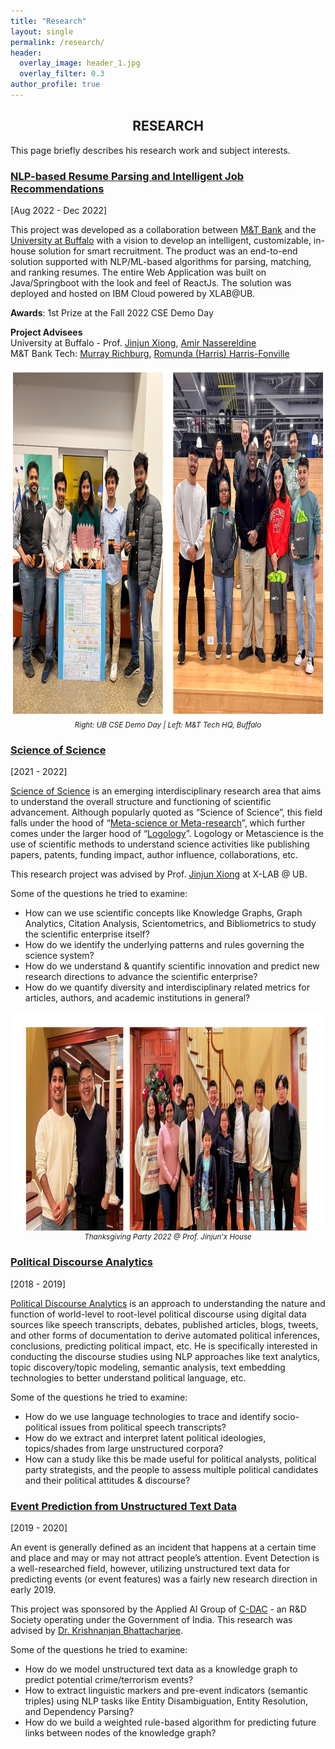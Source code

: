 ```yaml
---
title: "Research"
layout: single
permalink: /research/
header:
  overlay_image: header_1.jpg
  overlay_filter: 0.3
author_profile: true
---
```

## <center>RESEARCH</center>
This page briefly describes his research work and subject interests.

### [NLP-based Resume Parsing and Intelligent Job Recommendations](#scienceofscience)
[Aug 2022 - Dec 2022]

This project was developed as a collaboration between [M&T Bank](https://www3.mtb.com/landing-pages/m-t-tech-hub-reveal) and the [University at Buffalo](https://engineering.buffalo.edu/computer-science-engineering.html) with a vision to develop an intelligent, customizable, in-house solution for smart recruitment. The product was an end-to-end solution supported with NLP/ML-based algorithms for parsing, matching, and ranking resumes. The entire Web Application was built on Java/Springboot with the look and feel of ReactJs. The solution was deployed and hosted on IBM Cloud powered by XLAB@UB.

**Awards**: 1st Prize at the Fall 2022 CSE Demo Day

**Project Advisees**<br>
University at Buffalo - Prof. [Jinjun Xiong](https://www.xlab-ub.com/), [Amir Nassereldine](https://www.linkedin.com/in/amir-nassereldine/overlay/about-this-profile/)<br>
M&T Bank Tech: [Murray Richburg](https://www.linkedin.com/in/murrayrichburg/), [Romunda (Harris) Harris-Fonville](https://www.linkedin.com/in/romunda-h-0407289/)

<center><img src = "/images/parser_project.png" width="1000" height="562"></center>
<small><center><i>Right: UB CSE Demo Day | Left: M&T Tech HQ, Buffalo </i></center></small>

### [Science of Science](#scienceofscience)
[2021 - 2022]

[Science of Science](https://en.wikipedia.org/wiki/Science_of_science_policy) is an emerging interdisciplinary research area that aims to 
understand the overall structure and functioning of scientific advancement. Although popularly quoted as “Science of Science”, this field falls under the hood of “[Meta-science or Meta-research](https://en.wikipedia.org/wiki/Metascience)”, which further comes under the larger hood of “[Logology](https://en.wikipedia.org/wiki/Logology_(science))”. Logology or Metascience is the use of scientific methods to understand science activities like publishing papers, patents, funding impact, author influence, collaborations, etc.

This research project was advised by Prof. [Jinjun Xiong](https://www.xlab-ub.com/) at X-LAB @ UB.

Some of the questions he tried to examine:

* How can we use scientific concepts like Knowledge Graphs, Graph Analytics, Citation Analysis, Scientometrics, and Bibliometrics to study the scientific enterprise itself?
* How do we identify the underlying patterns and rules governing the science system?
* How do we understand & quantify scientific innovation and predict new research directions to advance the scientific enterprise?
* How do we quantify diversity and interdisciplinary related metrics for articles, authors, and academic institutions in general? 

<center><img src = "/images/collage-thanksgiving.jpg" width="1000" height="350"></center>
<small><center><i>Thanksgiving Party 2022 @ Prof. Jinjun'x House</i></center></small>

### [Political Discourse Analytics](#politicaldiscourseanalytics)
[2018 - 2019]

[Political Discourse Analytics](https://en.wikipedia.org/wiki/Discourse_analysis) is an approach to understanding the nature and function of world-level to 
root-level political discourse using digital data sources like speech transcripts, debates, 
published articles, blogs, tweets, and other forms of documentation to derive automated political inferences, 
conclusions, predicting political impact, etc. He is specifically interested in conducting the 
discourse studies using NLP approaches like text analytics, topic discovery/topic modeling, semantic analysis, 
text embedding technologies to better understand political language, etc.

Some of the questions he tried to examine:

* How do we use language technologies to trace and identify socio-political issues from political speech transcripts?
* How do we extract and interpret latent political ideologies, topics/shades from large unstructured corpora? 
* How can a study like this be made useful for political analysts, political party strategists, and the people to assess multiple political candidates and their political attitudes & discourse?


### [Event Prediction from Unstructured Text Data](#eventprediction)
[2019 - 2020]

An event is generally defined as an incident that happens at a certain time and place and may or may not attract people’s attention. Event Detection is a well-researched field, however, utilizing unstructured text data for predicting events (or event features) was a fairly new research direction in early 2019.

This project was sponsored by the Applied AI Group of [C-DAC](https://cdac.in/index.aspx) - an R&D Society operating under the Government of India. This research was advised by 
[Dr. Krishnanjan Bhattacharjee](https://www.linkedin.com/in/dr-krishnanjan-bhattacharjee-b1852141/).

Some of the questions he tried to examine:

* How do we model unstructured text data as a knowledge graph to predict potential crime/terrorism events?
* How to extract linguistic markers and pre-event indicators (semantic triples) using NLP tasks like Entity Disambiguation, Entity Resolution, and Dependency Parsing?
* How do we build a weighted rule-based algorithm for predicting future links between nodes of the knowledge graph?

<!--
### [New Interests In]
* Co-speech Gesture Analysis from Text Data
* Analyzing Political Discourse from 3 Levels
  * What gets delivered? (Speech)
  * What gets reported? (News Reports)
  * What gets discussed? (Social Media)
* Understanding Language of Pain (the language we use when describing feelings of pain)
-->



